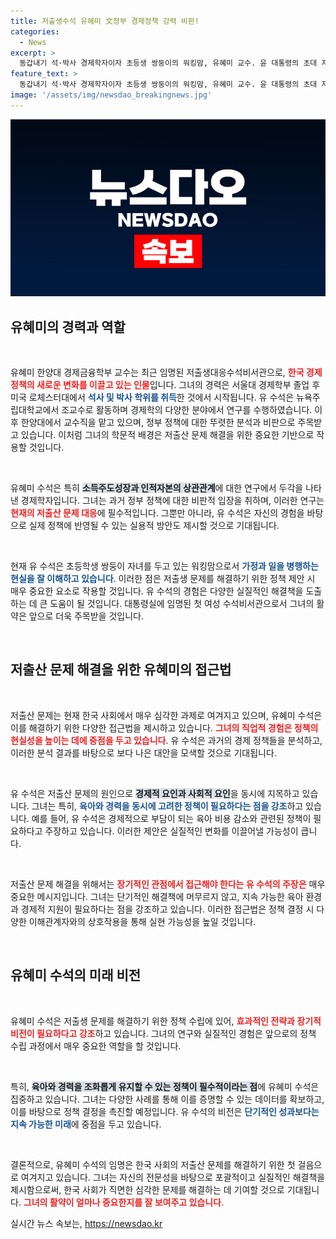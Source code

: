 ```yaml
---
title: 저출생수석 유혜미 文정부 경제정책 강력 비판!
categories:
  - News
excerpt: >
  동갑내기 석·박사 경제학자이자 초등생 쌍둥이의 워킹맘, 유혜미 교수. 윤 대통령의 초대 저출생대응수석비서관으로 임명되며 경제 정책에 대한 새로운 시각과 진솔한 육아 경험을 더할 이번 선임에 기대가 모인다!
feature_text: >
  동갑내기 석·박사 경제학자이자 초등생 쌍둥이의 워킹맘, 유혜미 교수. 윤 대통령의 초대 저출생대응수석비서관으로 임명되며 경제 정책에 대한 새로운 시각과 진솔한 육아 경험을 더할 이번 선임에 기대가 모인다!
image: '/assets/img/newsdao_breakingnews.jpg'
---
```


<p><img src="/assets/img/newsdao_breakingnews.jpg" alt="ontimetimes 속보" /></p>

<h2 data-ke-size="size26">유혜미의 경력과 역할</h2>

<p data-ke-size="size16">&nbsp;</p>

<p>유혜미 한양대 경제금융학부 교수는 최근 임명된 저출생대응수석비서관으로, <b><span style="color: #ee2323;">한국 경제 정책의 새로운 변화를 이끌고 있는 인물</span></b>입니다. 그녀의 경력은 서울대 경제학부 졸업 후 미국 로체스터대에서 <b><span style="color: #1a5490;">석사 및 박사 학위를 취득</span></b>한 것에서 시작됩니다. 유 수석은 뉴욕주립대학교에서 조교수로 활동하며 경제학의 다양한 분야에서 연구를 수행하였습니다. 이후 한양대에서 교수직을 맡고 있으며, 정부 정책에 대한 뚜렷한 분석과 비판으로 주목받고 있습니다. 이처럼 그녀의 학문적 배경은 저출산 문제 해결을 위한 중요한 기반으로 작용할 것입니다.</p>

<p data-ke-size="size16">&nbsp;</p>

<p>유혜미 수석은 특히 <b><span style="background-color: #21538527;">소득주도성장과 인적자본의 상관관계</span></b>에 대한 연구에서 두각을 나타낸 경제학자입니다. 그녀는 과거 정부 정책에 대한 비판적 입장을 취하며, 이러한 연구는 <b><span style="color: #ee2323;">현재의 저출산 문제 대응</span></b>에 필수적입니다. 그뿐만 아니라, 유 수석은 자신의 경험을 바탕으로 실제 정책에 반영될 수 있는 실용적 방안도 제시할 것으로 기대됩니다.</p>

<p data-ke-size="size16">&nbsp;</p>

<p>현재 유 수석은 초등학생 쌍둥이 자녀를 두고 있는 워킹맘으로서 <b><span style="color: #1a5490;">가정과 일을 병행하는 현실을 잘 이해하고 있습니다</span></b>. 이러한 점은 저출생 문제를 해결하기 위한 정책 제안 시 매우 중요한 요소로 작용할 것입니다. 유 수석의 경험은 다양한 실질적인 해결책을 도출하는 데 큰 도움이 될 것입니다. 대통령실에 임명된 첫 여성 수석비서관으로서 그녀의 활약은 앞으로 더욱 주목받을 것입니다.</p>

<p data-ke-size="size16">&nbsp;</p>

<h2 data-ke-size="size26">저출산 문제 해결을 위한 유혜미의 접근법</h2>

<p data-ke-size="size16">&nbsp;</p>

<p>저출산 문제는 현재 한국 사회에서 매우 심각한 과제로 여겨지고 있으며, 유혜미 수석은 이를 해결하기 위한 다양한 접근법을 제시하고 있습니다. <b><span style="color: #ee2323;">그녀의 직업적 경험은 정책의 현실성을 높이는 데에 중점을 두고 있습니다</span></b>. 유 수석은 과거의 경제 정책들을 분석하고, 이러한 분석 결과를 바탕으로 보다 나은 대안을 모색할 것으로 기대됩니다.</p>

<p data-ke-size="size16">&nbsp;</p>

<p>유 수석은 저출산 문제의 원인으로 <b><span style="background-color: #21538527;">경제적 요인과 사회적 요인</span></b>을 동시에 지목하고 있습니다. 그녀는 특히, <b><span style="color: #1a5490;">육아와 경력을 동시에 고려한 정책이 필요하다는 점을 강조</span></b>하고 있습니다. 예를 들어, 유 수석은 경제적으로 부담이 되는 육아 비용 감소와 관련된 정책이 필요하다고 주장하고 있습니다. 이러한 제안은 실질적인 변화를 이끌어낼 가능성이 큽니다.</p>

<p data-ke-size="size16">&nbsp;</p>

<p>저출산 문제 해결을 위해서는 <b><span style="color: #ee2323;">장기적인 관점에서 접근해야 한다는 유 수석의 주장은</span></b> 매우 중요한 메시지입니다. 그녀는 단기적인 해결책에 머무르지 않고, 지속 가능한 육아 환경과 경제적 지원이 필요하다는 점을 강조하고 있습니다. 이러한 접근법은 정책 결정 시 다양한 이해관계자와의 상호작용을 통해 실현 가능성을 높일 것입니다.</p>

<p data-ke-size="size16">&nbsp;</p>

<h2 data-ke-size="size26">유혜미 수석의 미래 비전</h2>

<p data-ke-size="size16">&nbsp;</p>

<p>유혜미 수석은 저출생 문제를 해결하기 위한 정책 수립에 있어, <b><span style="color: #ee2323;">효과적인 전략과 장기적 비전이 필요하다고 강조</span></b>하고 있습니다. 그녀의 연구와 실질적인 경험은 앞으로의 정책 수립 과정에서 매우 중요한 역할을 할 것입니다.</p>

<p data-ke-size="size16">&nbsp;</p>

<p>특히, <b><span style="background-color: #21538527;">육아와 경력을 조화롭게 유지할 수 있는 정책이 필수적이라는 점</span></b>에 유혜미 수석은 집중하고 있습니다. 그녀는 다양한 사례를 통해 이를 증명할 수 있는 데이터를 확보하고, 이를 바탕으로 정책 결정을 촉진할 예정입니다. 유 수석의 비전은 <b><span style="color: #1a5490;">단기적인 성과보다는 지속 가능한 미래</span></b>에 중점을 두고 있습니다.</p>

<p data-ke-size="size16">&nbsp;</p>

<p>결론적으로, 유혜미 수석의 임명은 한국 사회의 저출산 문제를 해결하기 위한 첫 걸음으로 여겨지고 있습니다. 그녀는 자신의 전문성을 바탕으로 포괄적이고 실질적인 해결책을 제시함으로써, 한국 사회가 직면한 심각한 문제를 해결하는 데 기여할 것으로 기대됩니다. <b><span style="color: #ee2323;">그녀의 활약이 얼마나 중요한지를 잘 보여주고 있습니다</span></b>.</p>
실시간 뉴스 속보는, <a href="https://newsdao.kr" rel="dofollow">https://newsdao.kr</a>


